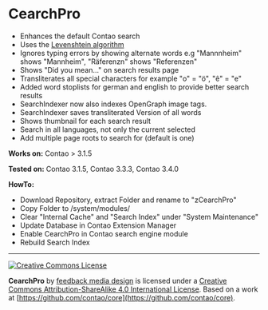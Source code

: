 CearchPro
=========

* Enhances the default Contao search
* Uses the [Levenshtein algorithm](http://en.wikipedia.org/wiki/Levenshtein_distance)
* Ignores typing errors by showing alternate words e.g "Mannnheim" shows "Mannheim", "Räferenzn" shows "Referenzen"
* Shows "Did you mean..." on search results page
* Transliterates all special characters for example "o" = "ö", "ê" = "e"
* Added word stoplists for german and english to provide better search results 
* SearchIndexer now also indexes OpenGraph image tags.
* SearchIndexer saves transliterated Version of all words
* Shows thumbnail for each search result
* Search in all languages, not only the current selected
* Add multiple page roots to search for (default is one)

**Works on:**
Contao > 3.1.5


**Tested on:**
Contao 3.1.5, Contao 3.3.3, Contao 3.4.0


**HowTo:**
* Download Repository, extract Folder and rename to "zCearchPro"
* Copy Folder to /system/modules/
* Clear "Internal Cache" and "Search Index" under "System Maintenance"
* Update Database in Contao Extension Manager
* Enable CearchPro in Contao search engine module
* Rebuild Search Index

------

[![Creative Commons License](https://i.creativecommons.org/l/by-sa/4.0/88x31.png)](http://creativecommons.org/licenses/by-sa/4.0/)

<span xmlns:dct="http://purl.org/dc/terms/" property="dct:title">**CearchPro**</span> by [feedback media design](https://github.com/feedbackmedia/CearchPro/) is licensed under a [Creative Commons Attribution-ShareAlike 4.0 International License](http://creativecommons.org/licenses/by-sa/4.0/). Based on a work at [https://github.com/contao/core](https://github.com/contao/core).
